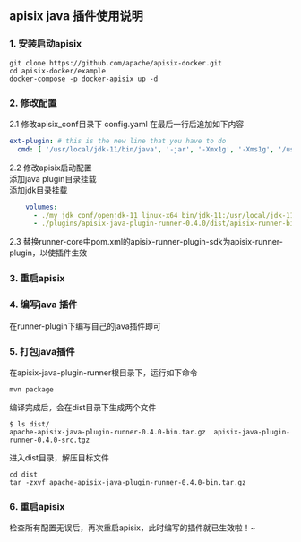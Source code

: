 ## apisix java 插件使用说明

### 1. 安装启动apisix

```shell
git clone https://github.com/apache/apisix-docker.git
cd apisix-docker/example
docker-compose -p docker-apisix up -d
```

### 2. 修改配置

2.1 修改apisix_conf目录下 config.yaml 在最后一行后追加如下内容

```yaml
ext-plugin: # this is the new line that you have to do
  cmd: [ '/usr/local/jdk-11/bin/java', '-jar', '-Xmx1g', '-Xms1g', '/usr/local/apisix/apisix-runner-bin/apisix-java-plugin-runner.jar' ]

```

2.2 修改apisix启动配置    
添加java plugin目录挂载   
添加jdk目录挂载

```yaml
    volumes:
      - ./my_jdk_conf/openjdk-11_linux-x64_bin/jdk-11:/usr/local/jdk-11
      - ./plugins/apisix-java-plugin-runner-0.4.0/dist/apisix-runner-bin:/usr/local/apisix/apisix-runner-bin
```

2.3 替换runner-core中pom.xml的apisix-runner-plugin-sdk为apisix-runner-plugin，以使插件生效

### 3. 重启apisix

### 4. 编写java 插件

在runner-plugin下编写自己的java插件即可

### 5. 打包java插件

在apisix-java-plugin-runner根目录下，运行如下命令

```shell
mvn package
```

编译完成后，会在dist目录下生成两个文件

```shell
$ ls dist/
apache-apisix-java-plugin-runner-0.4.0-bin.tar.gz  apisix-java-plugin-runner-0.4.0-src.tgz
```

进入dist目录，解压目标文件

```shell
cd dist
tar -zxvf apache-apisix-java-plugin-runner-0.4.0-bin.tar.gz
```

### 6. 重启apisix

检查所有配置无误后，再次重启apisix，此时编写的插件就已生效啦！~